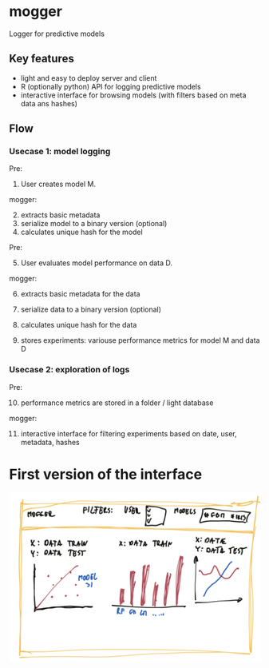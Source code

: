 # mogger

Logger for predictive models


## Key features

- light and easy to deploy server and client
- R (optionally python) API for logging predictive models
- interactive interface for browsing models (with filters based on meta data ans hashes)

## Flow

### Usecase 1: model logging

Pre:

1. User creates model M. 

mogger:

2. extracts basic metadata
3. serialize model to a binary version (optional)
4. calculates unique hash for the model

Pre:

5. User evaluates model performance on data D.

mogger:

6. extracts basic metadata for the data
7. serialize data to a binary version (optional)
8. calculates unique hash for the data

9. stores experiments: variouse performance metrics for model M and data D 

### Usecase 2: exploration of logs

Pre:

10. performance metrics are stored in a folder / light database

mogger:

11. interactive interface for filtering experiments based on date, user, metadata, hashes


# First version of the interface

![mogger_interface_01.png](mogger_interface_01.png)
